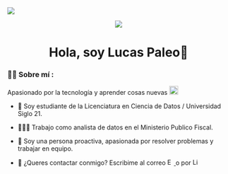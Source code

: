 
<img src="https://github.com/user-attachments/assets/954eb5d0-07bd-4838-8049-02763bf8c956](https://github.com/user-attachments/assets/3c53ca70-71b7-45b8-ae92-22b139f9d9ba">
<div id="badges" align="center">
  
[![](https://github.com/user-attachments/assets/89a36c16-1f9e-4e83-a167-38c418ac40aa)](https://www.linkedin.com/in/lucas-paleo/)

<div align="center">
<h1 align="center"> Hola, soy Lucas Paleo👋</h1>
</div>

 <div id="header" align="left">

### :man_technologist: Sobre mí :


Apasionado por la tecnología y aprender cosas nuevas <img src="https://github.com/user-attachments/assets/f39085af-acfb-4893-b5e2-d1a8e03c8b93" width="20"> 
   
* 📒 Soy estudiante de la Licenciatura en Ciencia de Datos / Universidad Siglo 21.  

* 👨🏼‍💻 Trabajo como analista de datos en el Ministerio Publico Fiscal.

* 🚀 Soy una persona proactiva, apasionada por resolver problemas y trabajar en equipo. 

* 📱 ¿Queres contactar conmigo? Escribime al correo  <a href="lucas01andres@gmail.com">
  <img src="https://cdn-icons-png.flaticon.com/128/732/732200.png" alt="Email" width="15px"> 
</a> o por  <a href="https://www.linkedin.com/in/tuusuario/" target="_blank">
  <img src="https://upload.wikimedia.org/wikipedia/commons/8/81/LinkedIn_icon.svg" alt="LinkedIn" width="15px" />
</a>
   
